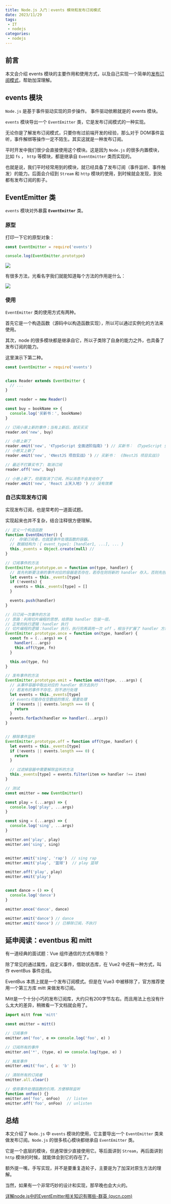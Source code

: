 ```yaml
---
title: Node.js 入门：events 模块和发布订阅模式
date: 2023/11/29
tags:
 - IT
 - nodejs
categories:
 - nodejs
---
```


## 前言

本文会介绍 events 模块的主要作用和使用方式，以及自己实现一个简单的[发布订阅模式](https://so.csdn.net/so/search?q=发布订阅模式&spm=1001.2101.3001.7020)，帮助加深理解。

## events 模块

`Node.js` 是基于事件驱动实现的异步操作。 事件驱动依赖就是的 events 模块。

`events` 模块导出一个 `EventEmitter` 类，它是发布订阅模式的一种实现。

无论你是了解发布订阅模式，只要你有过前端开发的经验，那么对于 DOM事件监听，事件解绑等操作一定不陌生。其实这就是一种发布订阅。

平时开发中我们很少会直接使用这个模块。这是因为 `Node.js` 的很多内置模块，比如 `fs` ， `http` 等模块，都是继承自 `EventEmitter` 类而实现的。

也就是说，我们平时经常用到的模块，就已经具备了发布订阅（事件监听、事件触发）的能力。后面会介绍到 `Stream` 和 `http` 模块的使用，到时候就会发现，到处都有发布订阅的影子。

## EventEmitter 类

`events` 模块对外暴露 **`EventEmitter`** 类。

### 原型

打印一下它的原型对象：

```javascript
const EventEmitter = require('events')

console.log(EventEmitter.prototype)

```

![](./assets/events模块和发布订阅模式/20240315163934.png)

有很多方法，光看名字我们就能知道每个方法的作用是什么：

![](./assets/events模块和发布订阅模式/20240607153018.png)

### 使用

`EventEmitter` 类的使用方式有两种。

首先它是一个构造函数（源码中以构造函数实现），所以可以通过实例化的方法来使用。

其次，node 的很多模块都是继承自它，所以子类除了自身的能力之外，也具备了发布订阅的能力。

这里演示下第二种。

```javascript
const EventEmitter = require('events')


class Reader extends EventEmitter {
  // ... 
}

const reader = new Reader()

const buy = bookName => {
  console.log('买新书：', bookName)
}

// 订阅小册上新的事件；当有上新后，就买买买
reader.on('new', buy)

// 小册上新了
reader.emit('new', '《TypeScript 全面进阶指南》') // 买新书： 《TypeScript 全面进阶指南》
// 小册又上新了
reader.emit('new', '《NestJS 项目实战》') // 买新书： 《《NestJS 项目实战》》

// 最近不打算买书了: 取消订阅
reader.off('new', buy)

// 小册上新了。但是取消了订阅，所以消息不会发给你了
reader.emit('new', 'React 上天入地》') // 没有效果

```

### 自己实现发布订阅

实现发布订阅，也是常考的一道面试题。

实现起来也并不复杂，结合注释很方便理解。

```javascript
// 定义一个构造函数
function EventEmitter() {
  //  存储订阅者，也就是事件处理函数的容器。
  // 数据结构为：{ event_type1: [handler1, ...], ... }
  this._events = Object.create(null) // 
}

// 订阅事件的方法
EventEmitter.prototype.on = function on(type, handler) {
  // 首先判断要注册的事件对应的容器是否存在，若存在则将新的 handler 存入，否则先创建一个对应的容器
  let events = this._events[type]
  if (!events) {
    events = this._events[type] = []
  }

  events.push(handler)
}

// 只订阅一次事件的方法
// 思路：利用切片编程的思想，给原始 handler 包装一层。
// 正常的执行逻辑：handler 执行
// 切片编程的逻辑：handler 执行，执行完再调用一次 off 。相当于扩展了 handler 方法
EventEmitter.prototype.once = function on(type, handler) {
  const fn = (...args) => {
    handler(...args)
    this.off(type, fn)
  }

  this.on(type, fn)
}

// 发布事件的方法
EventEmitter.prototype.emit = function emit(type, ...args) {
  // 从事件容器中取出对应的 handler 依次去执行
  // 若发布的事件不存在，则不进行处理
  let events = this._events[type]
  // events可能存在空数组的情况，需要处理
  if (!events || events.length === 0) {
    return
  }
  events.forEach(handler => handler(...args))
}


// 移除事件监听
EventEmitter.prototype.off = function off(type, handler) {
  let events = this._events[type]
  if (!events || events.length === 0) {
    return
  }

  // 过滤掉容器中需要解除监听的方法
  this._events[type] = events.filter(item => handler !== item)
}

// 测试
const emitter = new EventEmitter()

const play = (...args) => {
  console.log('play', ...args)
}

const sing = (...args) => {
  console.log('sing', ...args)
}

emitter.on('play', play)
emitter.on('sing', sing)


emitter.emit('sing', 'rap')  // sing rap
emitter.emit('play', '篮球')  // play 篮球

emitter.off('play', play)
emitter.emit('play')


const dance = () => {
  console.log('dance')
}

emitter.once('dance', dance)

emitter.emit('dance') // dance
emitter.emit('dance') // 已移除订阅，不执行

```

## 延申阅读：eventbus 和 mitt

有一道经典的面试题：Vue 组件通信的方式有哪些？

除了常见的通过属性，自定义事件，借助状态库，在 Vue2 中还有一种方式，叫作 eventBus 事件总线。

EventBus 本质上就是一个发布订阅模式。但是在 Vue3 中被移除了，官方推荐使用一个第三方库 mitt 来做发布订阅。

Mitt是一个十分小巧的发布订阅库，大约只有200字节左右。而且用法上也没有什么太大的差异，稍微看一下文档就会用了。

```javascript
import mitt from 'mitt'

const emitter = mitt()

// 订阅事件
emitter.on('foo', e => console.log('foo', e) )

// 订阅所有的事件
emitter.on('*', (type, e) => console.log(type, e) )

// 触发事件
emitter.emit('foo', { a: 'b' })

// 清除所有的订阅者
emitter.all.clear()

// 使用事件处理函数的引用，方便移除监听 
function onFoo() {}
emitter.on('foo', onFoo)   // listen
emitter.off('foo', onFoo)  // unlisten

```

## 总结

本文介绍了 `Node.js` 中 `events` 模块的使用，它主要导出一个 `EventEmitter` 类来做发布订阅。`Node.js` 的很多核心模块都继承自 `EventEmitter` 类。

它是一个底层的模块，但通常很少直接使用它。等后面讲到 `Stream`，再后面讲到 `http` 模块的时候，就能体会到它的存在了。

额外提一嘴，手写实现，并不是要重复造轮子，主要是为了加深对原生方法的理解。

当然，如果有一个非常巧妙的设计和实现，那早晚也会大火的。

[详解node.js中的EventEmitter相关知识有哪些-群英 (qycn.com)](https://www.qycn.com/xzx/article/14049.html)
